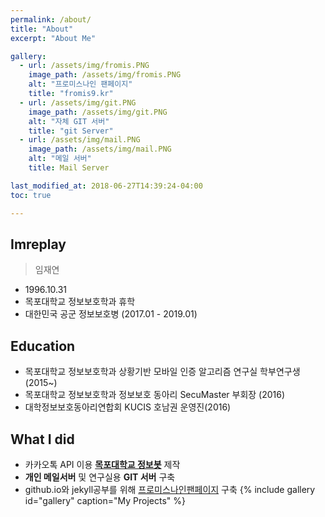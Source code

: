 ```yaml
---
permalink: /about/
title: "About"
excerpt: "About Me"

gallery:
  - url: /assets/img/fromis.PNG
    image_path: /assets/img/fromis.PNG
    alt: "프로미스나인 팬페이지"
    title: "fromis9.kr"
  - url: /assets/img/git.PNG
    image_path: /assets/img/git.PNG
    alt: "자체 GIT 서버"
    title: "git Server"
  - url: /assets/img/mail.PNG
    image_path: /assets/img/mail.PNG
    alt: "메일 서버"
    title: Mail Server

last_modified_at: 2018-06-27T14:39:24-04:00
toc: true

---
```


## Imreplay
> 임재연

 - 1996.10.31
 - 목포대학교 정보보호학과 휴학
 - 대한민국 공군 정보보호병 (2017.01 - 2019.01)
 

## Education
 - 목포대학교 정보보호학과 상황기반 모바일 인증 알고리즘 연구실 학부연구생(2015~)
 - 목포대학교 정보보호학과 정보보호 동아리 SecuMaster 부회장 (2016)
 - 대학정보보호동아리연합회 KUCIS 호남권 운영진(2016)

## What I did
 - 카카오톡 API 이용 **[목포대학교 정보봇](http://pf.kakao.com/_RdDHM)** 제작
 - **개인 메일서버** 및 연구실용 **GIT 서버** 구축
 - github.io와 jekyll공부를 위해 [프로미스나인팬페이지](https://fromis9.kr) 구축
{% include gallery id="gallery" caption="My Projects" %}
